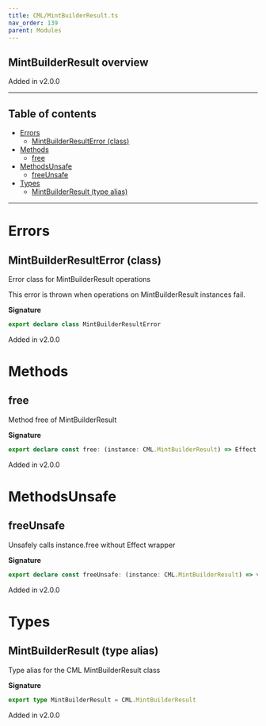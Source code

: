```yaml
---
title: CML/MintBuilderResult.ts
nav_order: 139
parent: Modules
---
```


## MintBuilderResult overview

Added in v2.0.0

---

<h2 class="text-delta">Table of contents</h2>

- [Errors](#errors)
  - [MintBuilderResultError (class)](#mintbuilderresulterror-class)
- [Methods](#methods)
  - [free](#free)
- [MethodsUnsafe](#methodsunsafe)
  - [freeUnsafe](#freeunsafe)
- [Types](#types)
  - [MintBuilderResult (type alias)](#mintbuilderresult-type-alias)

---

# Errors

## MintBuilderResultError (class)

Error class for MintBuilderResult operations

This error is thrown when operations on MintBuilderResult instances fail.

**Signature**

```ts
export declare class MintBuilderResultError
```

Added in v2.0.0

# Methods

## free

Method free of MintBuilderResult

**Signature**

```ts
export declare const free: (instance: CML.MintBuilderResult) => Effect.Effect<void, MintBuilderResultError>
```

Added in v2.0.0

# MethodsUnsafe

## freeUnsafe

Unsafely calls instance.free without Effect wrapper

**Signature**

```ts
export declare const freeUnsafe: (instance: CML.MintBuilderResult) => void
```

Added in v2.0.0

# Types

## MintBuilderResult (type alias)

Type alias for the CML MintBuilderResult class

**Signature**

```ts
export type MintBuilderResult = CML.MintBuilderResult
```

Added in v2.0.0
